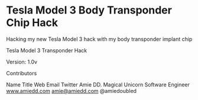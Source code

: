 # Tesla Model 3 Body Transponder Chip Hack
Hacking my new Tesla Model 3 hack with my body transponder implant chip


Tesla Model 3 Transponder Hack
 
Version: 1.0v
 
Contributors


Name
Title
Web
Email
Twitter
 Amie DD.
Magical Unicorn Software Engineer
 www.amiedd.com
 amie@amiedd.com
@amiedoubled
